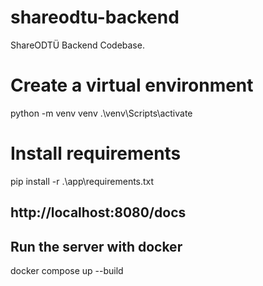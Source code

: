# shareodtu-backend
ShareODTÜ Backend Codebase.

# Create a virtual environment
python -m venv venv
.\venv\Scripts\activate

# Install requirements
pip install -r .\app\requirements.txt

## http://localhost:8080/docs
## Run the server with docker
docker compose up --build
